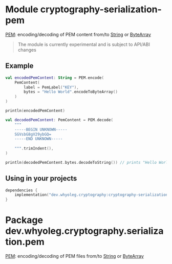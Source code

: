 # Module cryptography-serialization-pem

[PEM][PEM]: encoding/decoding of PEM content from/to [String][String] or [ByteArray][ByteArray]

> The module is currently experimental and is subject to API/ABI changes

## Example

```kotlin
val encodedPemContent: String = PEM.encode(
    PemContent(
        label = PemLabel("KEY"),
        bytes = "Hello World".encodeToByteArray()
    )
)

println(encodedPemContent)

val decodedPemContent: PemContent = PEM.decode(
    """
    -----BEGIN UNKNOWN-----
    SGVsbG8gV29ybGQ=
    -----END UNKNOWN-----
    
    """.trimIndent(),
)

println(decodedPemContent.bytes.decodeToString()) // prints "Hello World"
```

## Using in your projects

```kotlin
dependencies {
    implementation("dev.whyoleg.cryptography:cryptography-serialization-pem:0.3.1")
}
```

[PEM]: https://whyoleg.github.io/cryptography-kotlin/api/cryptography-serialization-pem/dev.whyoleg.cryptography.serialization.pem/-p-e-m/index.html

[String]: https://kotlinlang.org/api/latest/jvm/stdlib/kotlin/-string/

[ByteArray]: https://kotlinlang.org/api/latest/jvm/stdlib/kotlin/-byte-array/

# Package dev.whyoleg.cryptography.serialization.pem

[PEM][PEM]: encoding/decoding of PEM files from/to [String][String] or [ByteArray][ByteArray]

[PEM]: https://whyoleg.github.io/cryptography-kotlin/api/cryptography-serialization-pem/dev.whyoleg.cryptography.serialization.pem/-p-e-m/index.html

[String]: https://kotlinlang.org/api/latest/jvm/stdlib/kotlin/-string/

[ByteArray]: https://kotlinlang.org/api/latest/jvm/stdlib/kotlin/-byte-array/
